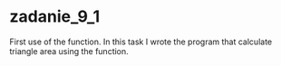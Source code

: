 # zadanie_9_1

First use of the function.
In this task I wrote the program that calculate triangle area using the function.

